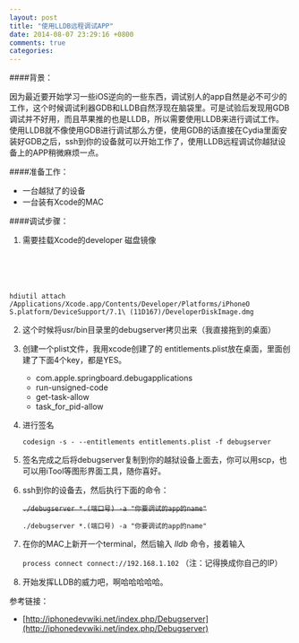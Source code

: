 ```yaml
---
layout: post
title: "使用LLDB远程调试APP"
date: 2014-08-07 23:29:16 +0800
comments: true
categories: 
---
```


<!--more-->

####背景：

因为最近要开始学习一些iOS逆向的一些东西，调试别人的app自然是必不可少的工作，这个时候调试利器GDB和LLDB自然浮现在脑袋里。可是试验后发现用GDB调试并不好用，而且苹果推的也是LLDB，所以需要使用LLDB来进行调试工作。使用LLDB就不像使用GDB进行调试那么方便，使用GDB的话直接在Cydia里面安装好GDB之后，ssh到你的设备就可以开始工作了，使用LLDB远程调试你越狱设备上的APP稍微麻烦一点。

####准备工作：

* 一台越狱了的设备
* 一台装有Xcode的MAC

####调试步骤：

 1. 需要挂载Xcode的developer 磁盘镜像
 
 	<code>
 hdiutil attach /Applications/Xcode.app/Contents/Developer/Platforms/iPhoneO S.platform/DeviceSupport/7.1\ \(11D167\)/DeveloperDiskImage.dmg
 	</code>
 
 2. 这个时候将usr/bin目录里的debugserver拷贝出来（我直接拖到的桌面） 
 
 3. 创建一个plist文件，我用xcode创建了的 entitlements.plist放在桌面，里面创建了下面4个key，都是YES。
 
 	* com.apple.springboard.debugapplications
 	* run-unsigned-code
 	* get-task-allow
 	* task_for_pid-allow
 
 4. 进行签名
 
 	`codesign -s - --entitlements entitlements.plist -f debugserver`

 5. 签名完成之后将debugserver复制到你的越狱设备上面去，你可以用scp，也可以用iTool等图形界面工具，随你喜好。
 
 6. ssh到你的设备去，然后执行下面的命令：
 
 	~~`./debugserver *.(端口号) -a "你要调试的app的name"`~~
 	
 	`./debugserver *.(端口号) -a "你要调试的app的name"`
 7. 在你的MAC上新开一个terminal，然后输入 *lldb* 命令，接着输入
 
 	`process connect connect://192.168.1.102` （注：记得换成你自己的IP）
 	

 8. 开始发挥LLDB的威力吧，啊哈哈哈哈哈。
 	
参考链接：

* [http://iphonedevwiki.net/index.php/Debugserver](http://iphonedevwiki.net/index.php/Debugserver)
